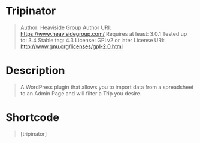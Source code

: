 # Tripinator
> Author: Heaviside Group
> Author URI: https://www.heavisidegroup.com/
> Requires at least: 3.0.1
> Tested up to: 3.4
> Stable tag: 4.3
> License: GPLv2 or later
> License URI: http://www.gnu.org/licenses/gpl-2.0.html

# Description

> A WordPress plugin that allows you to import data from a spreadsheet to an Admin Page and will filter a Trip you desire.

# Shortcode

> [tripinator]